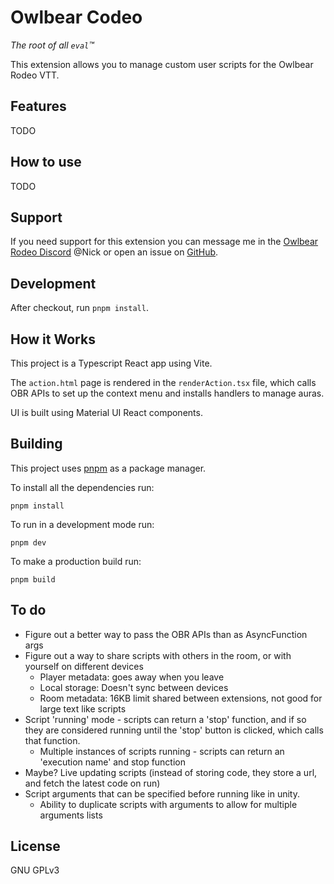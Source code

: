 # Owlbear Codeo

_The root of all `eval`™_

This extension allows you to manage custom user scripts for the Owlbear Rodeo VTT.

## Features

TODO

## How to use

TODO

## Support

If you need support for this extension you can message me in the [Owlbear Rodeo Discord](https://discord.com/invite/u5RYMkV98s) @Nick or open an issue on [GitHub](https://github.com/desain/owlbear-codeo/issues).

## Development

After checkout, run `pnpm install`.

## How it Works

This project is a Typescript React app using Vite.

The `action.html` page is rendered in the `renderAction.tsx` file, which calls OBR APIs to set up the context menu and installs handlers to manage auras.

UI is built using Material UI React components.

## Building

This project uses [pnpm](https://pnpm.io/) as a package manager.

To install all the dependencies run:

`pnpm install`

To run in a development mode run:

`pnpm dev`

To make a production build run:

`pnpm build`

## To do

-   Figure out a better way to pass the OBR APIs than as AsyncFunction args
-   Figure out a way to share scripts with others in the room, or with yourself on different devices
    -   Player metadata: goes away when you leave
    -   Local storage: Doesn't sync between devices
    -   Room metadata: 16KB limit shared between extensions, not good for large text like scripts
-   Script 'running' mode - scripts can return a 'stop' function, and if so they are considered running until the 'stop' button is clicked, which calls that function.
    -   Multiple instances of scripts running - scripts can return an 'execution name' and stop function
-   Maybe? Live updating scripts (instead of storing code, they store a url, and fetch the latest code on run)
-   Script arguments that can be specified before running like in unity.
    -   Ability to duplicate scripts with arguments to allow for multiple arguments lists

## License

GNU GPLv3
